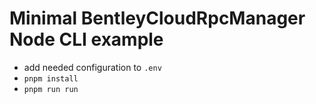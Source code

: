 # Minimal BentleyCloudRpcManager Node CLI example

- add needed configuration to `.env`
- `pnpm install`
- `pnpm run run`
